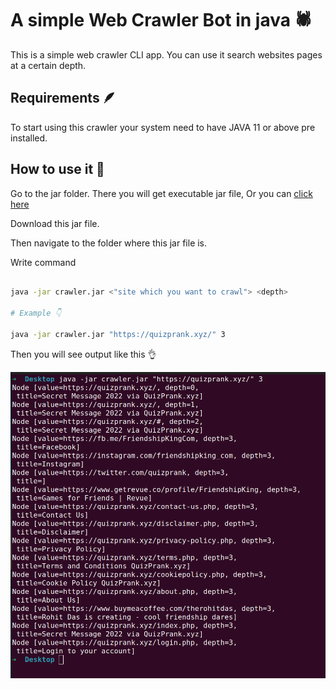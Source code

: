 # A simple Web Crawler Bot in java 🕷️

This is a simple web crawler CLI app. You can use it search websites pages at a certain depth.

## Requirements 🪶️

To start using this crawler your system need to have JAVA 11 or above pre installed.

## How to use it 🤔️

Go to the jar folder. There you will get executable jar file, Or you can [click here](jar/crawler.jar) 

Download this jar file.

Then navigate to the folder where this jar file is.

Write command

```bash

java -jar crawler.jar <"site which you want to crawl"> <depth>

# Example 👇️

java -jar crawler.jar "https://quizprank.xyz/" 3

```

Then you will see output like this 👌️

![image](img/test-pic.png)


